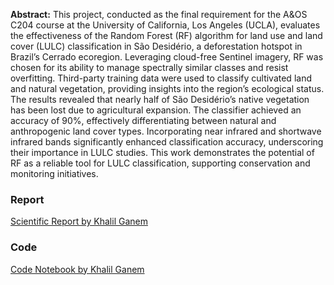 **Abstract:** This project, conducted as the final requirement for the A&OS C204 course at the University of California, Los Angeles (UCLA), evaluates the effectiveness of the Random Forest (RF) algorithm for land use and land cover (LULC) classification in São Desidério, a deforestation hotspot in Brazil’s Cerrado ecoregion. Leveraging cloud-free Sentinel imagery, RF was chosen for its ability to manage spectrally similar classes and resist overfitting. Third-party training data were used to classify cultivated land and natural vegetation, providing insights into the region’s ecological status. The results revealed that nearly half of São Desidério’s native vegetation has been lost due to agricultural expansion. The classifier achieved an accuracy of 90%, effectively differentiating between natural and anthropogenic land cover types. Incorporating near infrared and shortwave infrared bands significantly enhanced classification accuracy, underscoring their importance in LULC studies. This work demonstrates the potential of RF as a reliable tool for LULC classification, supporting conservation and monitoring initiatives.

### Report
[Scientific Report by Khalil Ganem](/assets/XXX.pdf)

### Code
[Code Notebook by Khalil Ganem]([https://colab.research.google.com/drive/XXXXusp=sharing](https://colab.research.google.com/drive/1OIqK5nyV7NOXDuQABKq5jbZgLXkdXvm7?usp=sharing))

